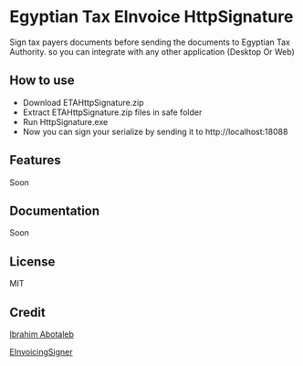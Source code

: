 # Egyptian Tax EInvoice HttpSignature
Sign tax payers documents before sending the documents to Egyptian Tax Authority.
so you can integrate with any other application (Desktop Or Web)

## How to use
- Download ETAHttpSignature.zip
- Extract ETAHttpSignature.zip files in safe folder
- Run HttpSignature.exe
- Now you can sign your serialize by sending it to http://localhost:18088

## Features
Soon

## Documentation
Soon

## License
MIT

## Credit
[Ibrahim Abotaleb](https://github.com/mrkindy)

[EInvoicingSigner](https://github.com/bassemAgmi/EInvoicingSigner)